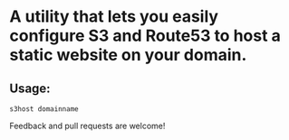 # A utility that lets you easily configure S3 and Route53 to host a static website on your domain.

## Usage:

`s3host domainname`

Feedback and pull requests are welcome! 

